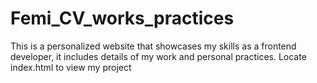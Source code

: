 # Femi_CV_works_practices
This is a personalized website that showcases my skills as a frontend developer, it includes details of my work and personal practices. Locate index.html to view my project
